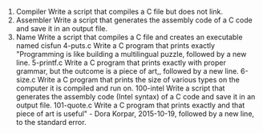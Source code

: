 1. Compiler
Write a script that compiles a C file but does not link.
2. Assembler
Write a script that generates the assembly code of a C code and save it in an output file.
3. Name
Write a script that compiles a C file and creates an executable named cisfun
4-puts.c
Write a C program that prints exactly "Programming is like building a multilingual puzzle, followed by a new line.
5-printf.c
Write a C program that prints exactly with proper grammar, but the outcome is a piece of art,, followed by a new line.
6-size.c
Write a C program that prints the size of various types on the computer it is compiled and run on.
100-intel
Write a script that generates the assembly code (Intel syntax) of a C code and save it in an output file.
101-quote.c
Write a C program that prints exactly and that piece of art is useful" - Dora Korpar, 2015-10-19, followed by a new line, to the standard error.
